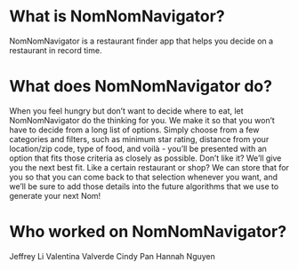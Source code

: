 # What is NomNomNavigator?

NomNomNavigator is a restaurant finder app that helps you decide on a restaurant in record time. 

# What does NomNomNavigator do?

When you feel hungry but don’t want to decide where to eat, let NomNomNavigator do the thinking for you. We make it so that you won’t have to decide from a long list of options.
Simply choose from a few categories and filters, such as minimum star rating, distance from your location/zip code, type of food, and voilà - you’ll be presented with an option that fits those criteria as closely as possible. Don’t like it? We’ll give you the next best fit. Like a certain restaurant or shop? We can store that for you so that you can come back to that selection whenever you want, and we’ll be sure to add those details into the future algorithms that we use to generate your next Nom!

# Who worked on NomNomNavigator?

Jeffrey Li
Valentina Valverde
Cindy Pan
Hannah Nguyen
